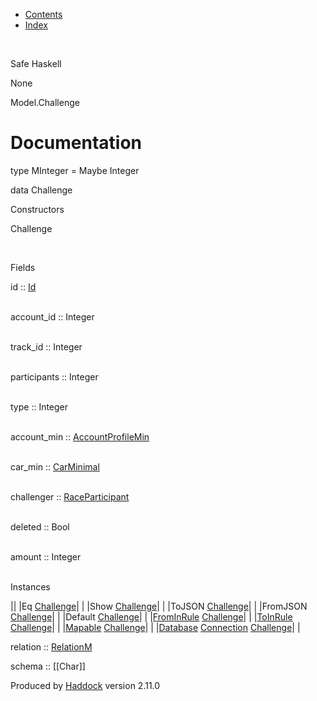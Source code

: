 -   [Contents](index.html)
-   [Index](doc-index.html)

 

Safe Haskell

None

Model.Challenge

Documentation
=============

type MInteger = Maybe Integer

data Challenge

Constructors

Challenge

 

Fields

id :: [Id](Model-General.html#t:Id)  
 

account\_id :: Integer  
 

track\_id :: Integer  
 

participants :: Integer  
 

type :: Integer  
 

account\_min :: [AccountProfileMin](Model-AccountProfileMin.html#t:AccountProfileMin)  
 

car\_min :: [CarMinimal](Model-CarMinimal.html#t:CarMinimal)  
 

challenger :: [RaceParticipant](Data-RaceParticipant.html#t:RaceParticipant)  
 

deleted :: Bool  
 

amount :: Integer  
 

Instances

||
|Eq [Challenge](Model-Challenge.html#t:Challenge)| |
|Show [Challenge](Model-Challenge.html#t:Challenge)| |
|ToJSON [Challenge](Model-Challenge.html#t:Challenge)| |
|FromJSON [Challenge](Model-Challenge.html#t:Challenge)| |
|Default [Challenge](Model-Challenge.html#t:Challenge)| |
|[FromInRule](Data-InRules.html#t:FromInRule) [Challenge](Model-Challenge.html#t:Challenge)| |
|[ToInRule](Data-InRules.html#t:ToInRule) [Challenge](Model-Challenge.html#t:Challenge)| |
|[Mapable](Model-General.html#t:Mapable) [Challenge](Model-Challenge.html#t:Challenge)| |
|[Database](Model-General.html#t:Database) [Connection](Data-SqlTransaction.html#t:Connection) [Challenge](Model-Challenge.html#t:Challenge)| |

relation :: [RelationM](Data-Relation.html#t:RelationM)

schema :: [[Char]]

Produced by [Haddock](http://www.haskell.org/haddock/) version 2.11.0
